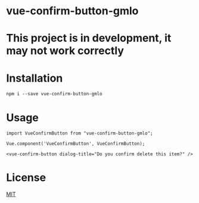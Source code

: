 # vue-confirm-button-gmlo

# This project is in development, it may not work correctly

# Installation 
```
npm i --save vue-confirm-button-gmlo
```

# Usage 
```
import VueConfirmButton from "vue-confirm-button-gmlo";

Vue.component('VueConfirmButton', VueConfirmButton);
```

```
<vue-confirm-button dialog-title="Do you confirm delete this item?" />
```


# License
[MIT](https://github.com/sagalbot/vue-select/blob/master/LICENSE.md)